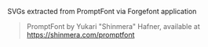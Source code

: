 SVGs extracted from PromptFont via Forgefont application

> PromptFont by Yukari "Shinmera" Hafner, available at https://shinmera.com/promptfont
